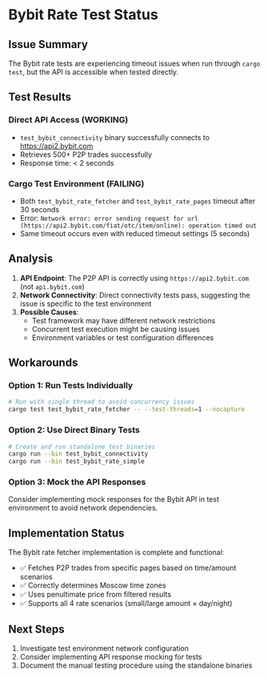 # Bybit Rate Test Status

## Issue Summary
The Bybit rate tests are experiencing timeout issues when run through `cargo test`, but the API is accessible when tested directly.

## Test Results

### Direct API Access (WORKING)
- `test_bybit_connectivity` binary successfully connects to https://api2.bybit.com
- Retrieves 500+ P2P trades successfully
- Response time: < 2 seconds

### Cargo Test Environment (FAILING)
- Both `test_bybit_rate_fetcher` and `test_bybit_rate_pages` timeout after 30 seconds
- Error: `Network error: error sending request for url (https://api2.bybit.com/fiat/otc/item/online): operation timed out`
- Same timeout occurs even with reduced timeout settings (5 seconds)

## Analysis

1. **API Endpoint**: The P2P API is correctly using `https://api2.bybit.com` (not `api.bybit.com`)
2. **Network Connectivity**: Direct connectivity tests pass, suggesting the issue is specific to the test environment
3. **Possible Causes**:
   - Test framework may have different network restrictions
   - Concurrent test execution might be causing issues
   - Environment variables or test configuration differences

## Workarounds

### Option 1: Run Tests Individually
```bash
# Run with single thread to avoid concurrency issues
cargo test test_bybit_rate_fetcher -- --test-threads=1 --nocapture
```

### Option 2: Use Direct Binary Tests
```bash
# Create and run standalone test binaries
cargo run --bin test_bybit_connectivity
cargo run --bin test_bybit_rate_simple
```

### Option 3: Mock the API Responses
Consider implementing mock responses for the Bybit API in test environment to avoid network dependencies.

## Implementation Status

The Bybit rate fetcher implementation is complete and functional:
- ✅ Fetches P2P trades from specific pages based on time/amount scenarios
- ✅ Correctly determines Moscow time zones
- ✅ Uses penultimate price from filtered results
- ✅ Supports all 4 rate scenarios (small/large amount × day/night)

## Next Steps

1. Investigate test environment network configuration
2. Consider implementing API response mocking for tests
3. Document the manual testing procedure using the standalone binaries